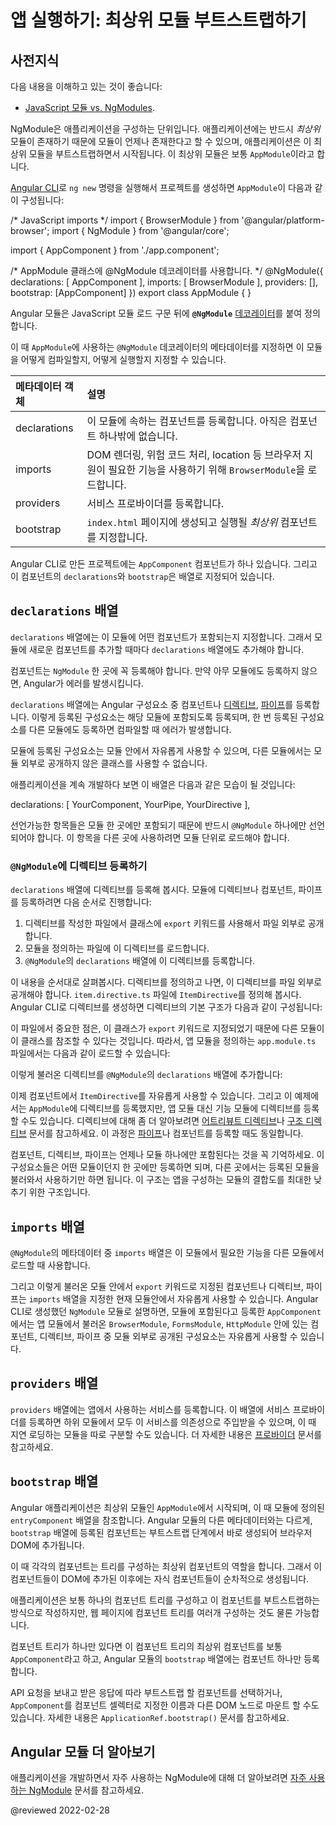<!--
# Launching your app with a root module
-->
# 앱 실행하기: 최상위 모듈 부트스트랩하기

<!--
## Prerequisites
-->
## 사전지식

<!--
A basic understanding of the following:

*   [JavaScript Modules vs. NgModules](guide/ngmodule-vs-jsmodule)

An NgModule describes how the application parts fit together.
Every application has at least one Angular module, the *root* module, which must be present for bootstrapping the application on launch.
By convention and by default, this NgModule is named `AppModule`.

When you use the [Angular CLI](cli) command `ng new` to generate an app, the default `AppModule` looks like the following:

<code-example format="typescript" language="typescript">

/* JavaScript imports */
import { BrowserModule } from '&commat;angular/platform-browser';
import { NgModule } from '&commat;angular/core';

import { AppComponent } from './app.component';

/* the AppModule class with the &commat;NgModule decorator */
&commat;NgModule({
  declarations: [
    AppComponent
  ],
  imports: [
    BrowserModule
  ],
  providers: [],
  bootstrap: [AppComponent]
})
export class AppModule { }

</code-example>

After the import statements is a class with the **`@NgModule`** [decorator](guide/glossary#decorator '"Decorator" explained').

The `@NgModule` decorator identifies `AppModule` as an `NgModule` class.
`@NgModule` takes a metadata object that tells Angular how to compile and launch the application.

| metadata object | Details |
|:---             |:---     |
| declarations    | This application's lone component.                                                                          |
| imports         | Import `BrowserModule` to have browser-specific services such as DOM rendering, sanitization, and location. |
| providers       | The service providers.                                                                                      |
| bootstrap       | The *root* component that Angular creates and inserts into the `index.html` host web page.                  |

The default application created by the Angular CLI only has one component, `AppComponent`, so it is in both the `declarations` and the `bootstrap` arrays.
-->
다음 내용을 이해하고 있는 것이 좋습니다:

* [JavaScript 모듈 vs. NgModules](guide/ngmodule-vs-jsmodule).

NgModule은 애플리케이션을 구성하는 단위입니다.
애플리케이션에는 반드시 *최상위* 모듈이 존재하기 때문에 모듈이 언제나 존재한다고 할 수 있으며, 애플리케이션은 이 최상위 모듈을 부트스트랩하면서 시작됩니다.
이 최상위 모듈은 보통 `AppModule`이라고 합니다.

[Angular CLI](cli)로 `ng new` 명령을 실행해서 프로젝트를 생성하면 `AppModule`이 다음과 같이 구성됩니다:

<code-example format="typescript" language="typescript">

/* JavaScript imports */
import { BrowserModule } from '&commat;angular/platform-browser';
import { NgModule } from '&commat;angular/core';

import { AppComponent } from './app.component';

/* AppModule 클래스에 &commat;NgModule 데코레이터를 사용합니다. */
&commat;NgModule({
  declarations: [
    AppComponent
  ],
  imports: [
    BrowserModule
  ],
  providers: [],
  bootstrap: [AppComponent]
})
export class AppModule { }

</code-example>

Angular 모듈은 JavaScript 모듈 로드 구문 뒤에 **`@NgModule`** [데코레이터](guide/glossary#decorator '"Decorator" explained')를 붙여 정의합니다.

이 때 `AppModule`에 사용하는 `@NgModule` 데코레이터의 메타데이터를 지정하면 이 모듈을 어떻게 컴파일할지, 어떻게 실행할지 지정할 수 있습니다.

| 메타데이터 객체     | 설명                                                                             |
|:-------------|:-------------------------------------------------------------------------------|
| declarations | 이 모듈에 속하는 컴포넌트를 등록합니다. 아직은 컴포넌트 하나밖에 없습니다.                                     |
| imports      | DOM 렌더링, 위험 코드 처리, location 등 브라우저 지원이 필요한 기능을 사용하기 위해 `BrowserModule`을 로드합니다. |
| providers    | 서비스 프로바이더를 등록합니다.                                                              |
| bootstrap    | `index.html` 페이지에 생성되고 실행될 *최상위* 컴포넌트를 지정합니다.                                  |

Angular CLI로 만든 프로젝트에는 `AppComponent` 컴포넌트가 하나 있습니다. 그리고 이 컴포넌트의 `declarations`와 `bootstrap`은 배열로 지정되어 있습니다.


<a id="declarations"></a>
<a id="the-declarations-array"></a>

<!--
## The `declarations` array
-->
## `declarations` 배열

<!--
The module's `declarations` array tells Angular which components belong to that module.
As you create more components, add them to `declarations`.

You must declare every component in exactly one `NgModule` class.
If you use a component without declaring it, Angular returns an error message.

The `declarations` array only takes declarables. Declarables are components, [directives](guide/attribute-directives) and [pipes](guide/pipes).
All of a module's declarables must be in the `declarations` array.
Declarables must belong to exactly one module. The compiler emits an error if you try to declare the same class in more than one module.

These declared classes are visible within the module but invisible to components in a different module, unless they are exported from this module and the other module imports this one.

An example of what goes into a declarations array follows:

<code-example format="typescript" language="typescript">

declarations: [
  YourComponent,
  YourPipe,
  YourDirective
],

</code-example>

A declarable can only belong to one module, so only declare it in one `@NgModule`.
When you need it elsewhere, import the module that contains the declarable you need.
-->
`declarations` 배열에는 이 모듈에 어떤 컴포넌트가 포함되는지 지정합니다.
그래서 모듈에 새로운 컴포넌트를 추가할 때마다 `declarations` 배열에도 추가해야 합니다.

컴포넌트는 `NgModule` 한 곳에 꼭 등록해야 합니다.
만약 아무 모듈에도 등록하지 않으면, Angular가 에러를 발생시킵니다.

`declarations` 배열에는 Angular 구성요소 중 컴포넌트나 [디렉티브](guide/attribute-directives), [파이프](guide/pipes)를 등록합니다.
이렇게 등록된 구성요소는 해당 모듈에 포함되도록 등록되며, 한 번 등록된 구성요소를 다른 모듈에도 등록하면 컴파일할 때 에러가 발생합니다.

모듈에 등록된 구성요소는 모듈 안에서 자유롭게 사용할 수 있으며, 다른 모듈에서는 모듈 외부로 공개하지 않은 클래스를 사용할 수 없습니다.

애플리케이션을 계속 개발하다 보면 이 배열은 다음과 같은 모습이 될 것입니다:

<code-example format="typescript" language="typescript">

declarations: [
  YourComponent,
  YourPipe,
  YourDirective
],

</code-example>

선언가능한 항목들은 모듈 한 곳에만 포함되기 때문에 반드시 `@NgModule` 하나에만 선언되어야 합니다.
이 항목을 다른 곳에 사용하려면 모듈 단위로 로드해야 합니다.


<!--
### Using directives with `@NgModule`
-->
### `@NgModule`에 디렉티브 등록하기

<!--
Use the `declarations` array for directives.
To use a directive, component, or pipe in a module, you must do a few things:

1.  Export it from the file where you wrote it.
1.  Import it into the appropriate module.
1.  Declare it in the `@NgModule` `declarations` array.

Those three steps look like the following. In the file where you create your directive, export it.
The following example, named `ItemDirective` is the default directive structure that the CLI generates in its own file, `item.directive.ts`:

<code-example header="src/app/item.directive.ts" path="bootstrapping/src/app/item.directive.ts" region="directive"></code-example>

The key point here is that you have to export it, so that you can import it elsewhere.
Next, import it into the `NgModule`, in this example `app.module.ts`, with a JavaScript import statement:

<code-example header="src/app/app.module.ts" path="bootstrapping/src/app/app.module.ts" region="directive-import"></code-example>

And in the same file, add it to the `@NgModule` `declarations` array:

<code-example header="src/app/app.module.ts" path="bootstrapping/src/app/app.module.ts" region="declarations"></code-example>

Now you could use your `ItemDirective` in a component.
This example uses `AppModule`, but you'd do it the same way for a feature module.
For more about directives, see [Attribute Directives](guide/attribute-directives) and [Structural Directives](guide/structural-directives).
You'd also use the same technique for [pipes](guide/pipes) and components.

Remember, components, directives, and pipes belong to one module only.
You only need to declare them once in your application because you share them by importing the necessary modules.
This saves you time and helps keep your application lean.
-->
`declarations` 배열에 디렉티브를 등록해 봅시다.
모듈에 디렉티브나 컴포넌트, 파이프를 등록하려면 다음 순서로 진행합니다:

1. 디렉티브를 작성한 파일에서 클래스에 `export` 키워드를 사용해서 파일 외부로 공개합니다.
1. 모듈을 정의하는 파일에 이 디렉티브를 로드합니다.
1. `@NgModule`의 `declarations` 배열에 이 디렉티브를 등록합니다.

이 내용을 순서대로 살펴봅시다. 디렉티브를 정의하고 나면, 이 디렉티브를 파일 외부로 공개해야 합니다.
`item.directive.ts` 파일에 `ItemDirective`를 정의해 봅시다.
Angular CLI로 디렉티브를 생성하면 디렉티브의 기본 구조가 다음과 같이 구성됩니다:

<code-example header="src/app/item.directive.ts" path="bootstrapping/src/app/item.directive.ts" region="directive"></code-example>

이 파일에서 중요한 점은, 이 클래스가 `export` 키워드로 지정되었기 때문에 다른 모듈이 이 클래스를 참조할 수 있다는 것입니다.
따라서, 앱 모듈을 정의하는 `app.module.ts` 파일에서는 다음과 같이 로드할 수 있습니다:

<code-example header="src/app/app.module.ts" path="bootstrapping/src/app/app.module.ts" region="directive-import"></code-example>

이렇게 불러온 디렉티브를 `@NgModule`의 `declarations` 배열에 추가합니다:

<code-example header="src/app/app.module.ts" path="bootstrapping/src/app/app.module.ts" region="declarations"></code-example>

이제 컴포넌트에서 `ItemDirective`를 자유롭게 사용할 수 있습니다.
그리고 이 예제에서는 `AppModule`에 디렉티브를 등록했지만, 앱 모듈 대신 기능 모듈에 디렉티브를 등록할 수도 있습니다.
디렉티브에 대해 좀 더 알아보려면 [어트리뷰트 디렉티브](guide/attribute-directives)나 [구조 디렉티브](guide/structural-directives) 문서를 참고하세요.
이 과정은 [파이프](guide/pipes)나 컴포넌트를 등록할 때도 동일합니다.

컴포넌트, 디렉티브, 파이프는 언제나 모듈 하나에만 포함된다는 것을 꼭 기억하세요.
이 구성요소들은 어떤 모듈이던지 한 곳에만 등록하면 되며, 다른 곳에서는 등록된 모듈을 불러와서 사용하기만 하면 됩니다.
이 구조는 앱을 구성하는 모듈의 결합도를 최대한 낮추기 위한 구조입니다.


<a id="imports"></a>

<!--
## The `imports` array
-->
## `imports` 배열

<!--
The module's `imports` array appears exclusively in the `@NgModule` metadata object.
It tells Angular about other NgModules that this particular module needs to function properly.

<code-example header="src/app/app.module.ts (excerpt)" path="bootstrapping/src/app/app.module.ts" region="imports"></code-example>

This list of modules are those that export components, directives, or pipes that component templates in this module reference.
In this case, the component is `AppComponent`, which references components, directives, or pipes in `BrowserModule`, `FormsModule`, or  `HttpClientModule`.
A component template can reference another component, directive, or pipe when the referenced class is declared in this module, or the class was imported from another module.
-->
`@NgModule`의 메타데이터 중 `imports` 배열은 이 모듈에서 필요한 기능을 다른 모듈에서 로드할 때 사용합니다.

<code-example header="src/app/app.module.ts (일부)" path="bootstrapping/src/app/app.module.ts" region="imports"></code-example>

그리고 이렇게 불러온 모듈 안에서 `export` 키워드로 지정된 컴포넌트나 디렉티브, 파이프는 `imports` 배열을 지정한 현재 모듈안에서 자유롭게 사용할 수 있습니다.
Angular CLI로 생성했던 `NgModule` 모듈로 설명하면, 모듈에 포함된다고 등록한 `AppComponent`에서는 앱 모듈에서 불러온 `BrowserModule`, `FormsModule`, `HttpModule` 안에 있는 컴포넌트, 디렉티브, 파이프 중 모듈 외부로 공개된 구성요소는 자유롭게 사용할 수 있습니다.

<a id="bootstrap-array"></a>


<!--
## The `providers` array
-->
## `providers` 배열

<!--
The providers array is where you list the services the application needs.
When you list services here, they are available app-wide.
You can scope them when using feature modules and lazy loading.
For more information, see [Providers](guide/providers).
-->
`providers` 배열에는 앱에서 사용하는 서비스를 등록합니다.
이 배열에 서비스 프로바이더를 등록하면 하위 모듈에서 모두 이 서비스를 의존성으로 주입받을 수 있으며, 이 때 지연 로딩하는 모듈을 따로 구분할 수도 있습니다.
더 자세한 내용은 [프로바이더](guide/providers) 문서를 참고하세요.


<!--
## The `bootstrap` array
-->
## `bootstrap` 배열

<!--
The application launches by bootstrapping the root `AppModule`, which is also referred to as an `entryComponent`.
Among other things, the bootstrapping process creates the component\(s\) listed in the `bootstrap` array and inserts each one into the browser DOM.

Each bootstrapped component is the base of its own tree of components.
Inserting a bootstrapped component usually triggers a cascade of component creations that fill out that tree.

While you can put more than one component tree on a host web page, most applications have only one component tree and bootstrap a single root component.

This one root component is usually called `AppComponent` and is in the root module's `bootstrap` array.

In a situation where you want to bootstrap a component based on an API response,
or you want to mount the `AppComponent` in a different DOM node that doesn't match the component selector, please refer to `ApplicationRef.bootstrap()` documentation.
-->
Angular 애플리케이션은 최상위 모듈인 `AppModule`에서 시작되며, 이 때 모듈에 정의된 `entryComponent` 배열을 참조합니다.
Angular 모듈의 다른 메타데이터와는 다르게, `bootstrap` 배열에 등록된 컴포넌트는 부트스트랩 단계에서 바로 생성되어 브라우저 DOM에 추가됩니다.

이 때 각각의 컴포넌트는 트리를 구성하는 최상위 컴포넌트의 역할을 합니다.
그래서 이 컴포넌트들이 DOM에 추가된 이후에는 자식 컴포넌트들이 순차적으로 생성됩니다.

애플리케이션은 보통 하나의 컴포넌트 트리를 구성하고 이 컴포넌트를 부트스트랩하는 방식으로 작성하지만, 웹 페이지에 컴포넌트 트리를 여러개 구성하는 것도 물론 가능합니다.

컴포넌트 트리가 하나만 있다면 이 컴포넌트 트리의 최상위 컴포넌트를 보통 `AppComponent`라고 하고, Angular 모듈의 `bootstrap` 배열에는 컴포넌트 하나만 등록합니다.

API 요청을 보내고 받은 응답에 따라 부트스트랩 할 컴포넌트를 선택하거나, `AppComponent`를 컴포넌트 셀렉터로 지정한 이름과 다른 DOM 노드로 마운트 할 수도 있습니다.
자세한 내용은 `ApplicationRef.bootstrap()` 문서를 참고하세요.


<!--
## More about Angular Modules
-->
## Angular 모듈 더 알아보기

<!--
For more on NgModules you're likely to see frequently in applications, see [Frequently Used Modules](guide/frequent-ngmodules).
-->
애플리케이션을 개발하면서 자주 사용하는 NgModule에 대해 더 알아보려면 [자주 사용하는 NgModule](guide/frequent-ngmodules) 문서를 참고하세요.


<!-- links -->

<!-- external links -->

<!-- end links -->

@reviewed 2022-02-28

